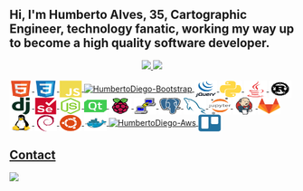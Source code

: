 ### <h2><b>Hi, I'm Humberto Alves, 35, Cartographic Engineer, technology fanatic, working my way up to become a high quality software developer.</b></h2>

<!-- seen this? congrats, now make me a chalenge :) -->
<div align="center">
  <a href="https://github.com/HumbertoDiego">
  <img height="165em" src="https://github-readme-stats.vercel.app/api?username=HumbertoDiego&show_icons=true&theme=vision-friendly-dark&include_all_commits=true&count_private=true"/>
  <img height="165em" src="https://github-readme-stats.vercel.app/api/top-langs/?username=HumbertoDiego&layout=compact&langs_count=7&theme=vision-friendly-dark"/>
</div>

<div style="display: inline_block"><br>
  <img align="center" alt="HumbertoDiego-HTML" height="30" width="40" src="https://raw.githubusercontent.com/devicons/devicon/master/icons/html5/html5-original.svg">
  <img align="center" alt="HumbertoDiego-CSS" height="30" width="40" src="https://raw.githubusercontent.com/devicons/devicon/master/icons/css3/css3-original.svg">
  <img align="center" alt="HumbertoDiego-Js" height="30" width="40" src="https://raw.githubusercontent.com/devicons/devicon/master/icons/javascript/javascript-plain.svg">
  <img align="center" alt="HumbertoDiego-Bootstrap" height="30" width="40" src="https://cdn.jsdelivr.net/gh/devicons/devicon/icons/bootstrap/bootstrap-original.svg">
    <img align="center" alt="HumbertoDiego-Ts" height="30" width="40" src="https://raw.githubusercontent.com/devicons/devicon/master/icons/jquery/jquery-original-wordmark.svg">
    <img align="center" alt="HumbertoDiego-Ts" height="30" width="40" src="https://raw.githubusercontent.com/devicons/devicon/master/icons/python/python-plain.svg">
    <img align="center" alt="HumbertoDiego-Ts" height="30" width="40" src="https://raw.githubusercontent.com/devicons/devicon/master/icons/java/java-plain.svg">
    <img align="center" alt="HumbertoDiego-Ts" height="30" width="40" src="https://raw.githubusercontent.com/devicons/devicon/master/icons/rust/rust-plain.svg">
    <img align="center" alt="HumbertoDiego-Ts" height="30" width="40" src="https://raw.githubusercontent.com/devicons/devicon/master/icons/django/django-plain.svg">  
    <img align="center" alt="HumbertoDiego-Ts" height="30" width="40" src="https://raw.githubusercontent.com/devicons/devicon/master/icons/selenium/selenium-original.svg">
   <img align="center" alt="HumbertoDiego-Ts" height="30" width="40" src="https://raw.githubusercontent.com/devicons/devicon/master/icons/nodejs/nodejs-original.svg">
    <img align="center" alt="HumbertoDiego-Ts" height="30" width="40" src="https://raw.githubusercontent.com/devicons/devicon/master/icons/qt/qt-original.svg">
    <img align="center" alt="HumbertoDiego-Ts" height="30" width="40" src="https://raw.githubusercontent.com/devicons/devicon/master/icons/raspberrypi/raspberrypi-original.svg">
  <img align="center" alt="HumbertoDiego-Ts" height="30" width="40" src="https://raw.githubusercontent.com/devicons/devicon/master/icons/putty/putty-original.svg">
  <img align="center" alt="HumbertoDiego-Ts" height="30" width="40" src="https://raw.githubusercontent.com/devicons/devicon/master/icons/postgresql/postgresql-original.svg">
  <img align="center" alt="HumbertoDiego-Ts" height="30" width="40" src="https://raw.githubusercontent.com/devicons/devicon/master/icons/mysql/mysql-original.svg">
  <img align="center" alt="HumbertoDiego-Ts" height="30" width="40" src="https://raw.githubusercontent.com/devicons/devicon/master/icons/jupyter/jupyter-original-wordmark.svg">
  <img align="center" alt="HumbertoDiego-Ts" height="30" width="40" src="https://raw.githubusercontent.com/devicons/devicon/master/icons/jenkins/jenkins-original.svg">
  <img align="center" alt="HumbertoDiego-Ts" height="30" width="40" src="https://raw.githubusercontent.com/devicons/devicon/master/icons/gitlab/gitlab-original.svg">
    <img align="center" alt="HumbertoDiego-Ts" height="30" width="40" src="https://raw.githubusercontent.com/devicons/devicon/master/icons/linux/linux-original.svg">
  <img align="center" alt="HumbertoDiego-Ts" height="30" width="40" src="https://raw.githubusercontent.com/devicons/devicon/master/icons/debian/debian-plain.svg">
    <img align="center" alt="HumbertoDiego-Ts" height="30" width="40" src="https://raw.githubusercontent.com/devicons/devicon/master/icons/ubuntu/ubuntu-plain.svg">
  <img align="center" alt="HumbertoDiego-Ts" height="30" width="40" src="https://raw.githubusercontent.com/devicons/devicon/master/icons/docker/docker-original.svg">
  <img align="center" alt="HumbertoDiego-Aws" height="30" width="40" src="https://cdn.jsdelivr.net/gh/devicons/devicon/icons/amazonwebservices/amazonwebservices-original.svg">  
   <img align="center" alt="HumbertoDiego-Ts" height="30" width="40" src="https://raw.githubusercontent.com/devicons/devicon/master/icons/trello/trello-plain.svg">
</div>
  
  ## Contact
  
<div>
<a href = "mailto:cotaciaeq@gmail.com"><img src="https://img.shields.io/badge/-Gmail-%23333?style=for-the-badge&logo=gmail&logoColor=white" target="_blank"></a>
</div>

<!--
**HumbertoDiego/HumbertoDiego** is a ✨ _special_ ✨ repository because its `README.md` (this file) appears on your GitHub profile.

Here are some ideas to get you started:

- 🔭 I’m currently working on ...
- 🌱 I’m currently learning ...
- 👯 I’m looking to collaborate on ...
- 🤔 I’m looking for help with ...
- 💬 Ask me about ...
- 📫 How to reach me: ...
- 😄 Pronouns: ...
- ⚡ Fun fact: ...
-->
